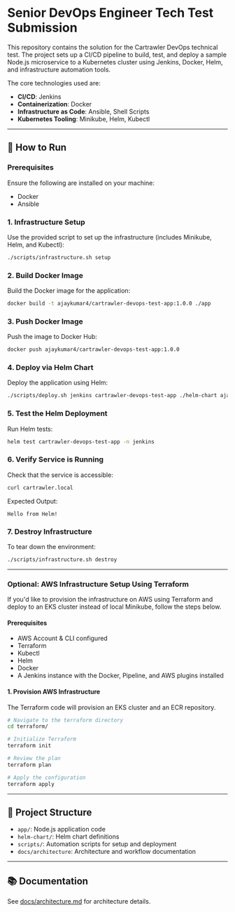 # Senior DevOps Engineer Tech Test Submission

This repository contains the solution for the Cartrawler DevOps technical test. The project sets up a CI/CD pipeline to build, test, and deploy a sample Node.js microservice to a Kubernetes cluster using Jenkins, Docker, Helm, and infrastructure automation tools.

The core technologies used are:

* **CI/CD**: Jenkins
* **Containerization**: Docker
* **Infrastructure as Code**: Ansible, Shell Scripts
* **Kubernetes Tooling**: Minikube, Helm, Kubectl

---

## 🚀 How to Run

### Prerequisites

Ensure the following are installed on your machine:

* Docker
* Ansible

### 1. Infrastructure Setup

Use the provided script to set up the infrastructure (includes Minikube, Helm, and Kubectl):

```bash
./scripts/infrastructure.sh setup
```

### 2. Build Docker Image

Build the Docker image for the application:

```bash
docker build -t ajaykumar4/cartrawler-devops-test-app:1.0.0 ./app
```

### 3. Push Docker Image

Push the image to Docker Hub:

```bash
docker push ajaykumar4/cartrawler-devops-test-app:1.0.0
```

### 4. Deploy via Helm Chart

Deploy the application using Helm:

```bash
./scripts/deploy.sh jenkins cartrawler-devops-test-app ./helm-chart ajaykumar4/cartrawler-devops-test-app 1.0.0
```

### 5. Test the Helm Deployment

Run Helm tests:

```bash
helm test cartrawler-devops-test-app -n jenkins
```

### 6. Verify Service is Running

Check that the service is accessible:

```bash
curl cartrawler.local
```

Expected Output:

```
Hello from Helm!
```

### 7. Destroy Infrastructure

To tear down the environment:

```bash
./scripts/infrastructure.sh destroy
```

---

### Optional: AWS Infrastructure Setup Using Terraform

If you'd like to provision the infrastructure on AWS using Terraform and deploy to an EKS cluster instead of local Minikube, follow the steps below.

#### Prerequisites

* AWS Account & CLI configured
* Terraform
* Kubectl
* Helm
* Docker
* A Jenkins instance with the Docker, Pipeline, and AWS plugins installed

#### 1. Provision AWS Infrastructure

The Terraform code will provision an EKS cluster and an ECR repository.

```bash
# Navigate to the terraform directory
cd terraform/

# Initialize Terraform
terraform init

# Review the plan
terraform plan

# Apply the configuration
terraform apply
```

---

## 📁 Project Structure

* `app/`: Node.js application code
* `helm-chart/`: Helm chart definitions
* `scripts/`: Automation scripts for setup and deployment
* `docs/architecture`: Architecture and workflow documentation

---

## 📚 Documentation

See [docs/architecture.md](./docs/architecture.md) for architecture details.
